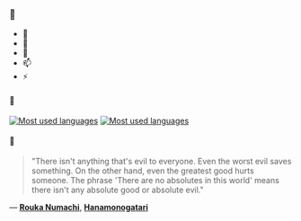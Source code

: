 ### 👋

- 🔭
- 🌱
- 💬
- 📫
- ⚡

#### 🧏

[![Most used languages](https://github-readme-stats-aynah.vercel.app/api/top-langs/?username=aynh&theme=solarized-dark&langs_count=6&layout=compact&hide_title=true)](https://github.com/anuraghazra/github-readme-stats#gh-dark-mode-only)
[![Most used languages](https://github-readme-stats-aynah.vercel.app/api/top-langs/?username=aynh&theme=solarized-light&langs_count=6&layout=compact&hide_title=true)](https://github.com/anuraghazra/github-readme-stats#gh-light-mode-only)

#### 💬

> "There isn't anything that's evil to everyone. Even the worst evil saves something. On the other hand, even the greatest good hurts someone. The phrase 'There are no absolutes in this world' means there isn't any absolute good or absolute evil."

&mdash; [**Rouka Numachi**](https://myanimelist.net/character.php?q=Rouka%20Numachi&cat=character), [**Hanamonogatari**](https://myanimelist.net/search/all?q=Hanamonogatari&cat=all)

